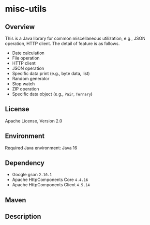 # misc-utils

## Overview

This is a Java library for common miscellaneous utilization, e.g., JSON operation, HTTP client.
The detail of feature is as follows.

- Date calculation
- File operation
- HTTP client
- JSON operation
- Specific data print (e.g., byte data, list)
- Random generator
- Stop watch
- ZIP operation
- Specific data object (e.g., `Pair`, `Ternary`)

## License

Apache License, Version 2.0

## Environment

Required Java environment: Java 16

## Dependency

- Google gson `2.10.1`
- Apache HttpComponents Core `4.4.16`
- Apache HttpComponents Client `4.5.14`

## Maven

## Description
